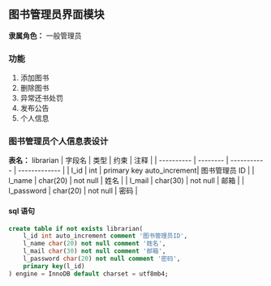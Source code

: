 ## 图书管理员界面模块

**隶属角色：** 一般管理员

### 功能

1. 添加图书
2. 删除图书
3. 异常还书处罚
4. 发布公告
5. 个人信息

### 图书管理员个人信息表设计

**表名：** librarian
| 字段名 | 类型 | 约束 | 注释 |
| ---------- | -------- | ----------- | ------------- |
| l_id | int | primary key auto_increment| 图书管理员 ID |
| l_name | char(20) | not null | 姓名 |
| l_mail | char(30) | not null | 邮箱 |
| l_password | char(20) | not null | 密码 |

#### sql 语句

```sql
create table if not exists librarian(
    l_id int auto_increment comment '图书管理员ID',
    l_name char(20) not null comment '姓名',
    l_mail char(30) not null comment '邮箱',
    l_password char(20) not null comment '密码',
    primary key(l_id)
) engine = InnoDB default charset = utf8mb4;
```
